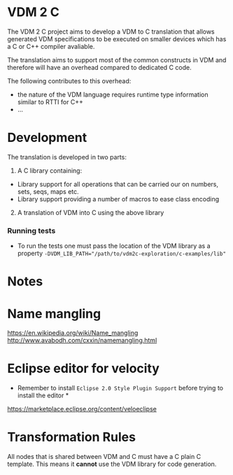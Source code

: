 # VDM 2 C

The VDM 2 C project aims to develop a VDM to C translation that allows generated VDM specifications to be executed on smaller devices which has a C or C++ compiler avaliable.

The translation aims to support most of the common constructs in VDM and therefore will have an overhead compared to dedicated C code. 

The following contributes to this overhead:

* the nature of the VDM language requires runtime type information similar to RTTI for C++
* ...


# Development

The translation is developed in two parts:

1. A C library containing:
 * Library support for all operations that can be carried our on numbers, sets, seqs, maps etc.
 * Library support providing a number of macros to ease class encoding
2. A translation of VDM into C using the above library

### Running tests

* To run the tests one must pass the location of the VDM library as a property `-DVDM_LIB_PATH="/path/to/vdm2c-exploration/c-examples/lib"`

# Notes

# Name mangling

https://en.wikipedia.org/wiki/Name_mangling
http://www.avabodh.com/cxxin/namemangling.html

# Eclipse editor for velocity

* Remember to install `Eclipse 2.0 Style Plugin Support` before trying to install the editor *

https://marketplace.eclipse.org/content/veloeclipse

# Transformation Rules

All nodes that is shared between VDM and C must have a C plain C template. This means it **cannot** use the VDM library for code generation.

